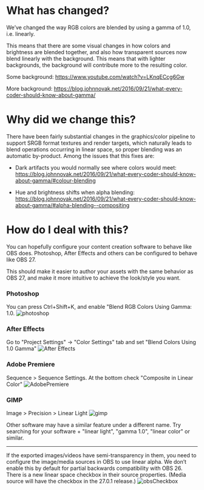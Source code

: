 # What has changed?
We’ve changed the way RGB colors are blended by using a gamma of 1.0, i.e. linearly.

This means that there are some visual changes in how colors and brightness are blended together, and also how transparent sources now blend linearly with the background. This means that with lighter backgrounds, the background will contribute more to the resulting color.


Some background: https://www.youtube.com/watch?v=LKnqECcg6Gw

More background: https://blog.johnnovak.net/2016/09/21/what-every-coder-should-know-about-gamma/

# Why did we change this?
There have been fairly substantial changes in the graphics/color pipeline to support SRGB format textures and render targets, which naturally leads to blend operations occurring in linear space, so proper blending was an automatic by-product. Among the issues that this fixes are:

* Dark artifacts you would normally see where colors would meet: https://blog.johnnovak.net/2016/09/21/what-every-coder-should-know-about-gamma/#colour-blending

* Hue and brightness shifts when alpha blending: https://blog.johnnovak.net/2016/09/21/what-every-coder-should-know-about-gamma/#alpha-blending--compositing


# How do I deal with this?

You can hopefully configure your content creation software to behave like OBS does. Photoshop, After Effects and others can be configured to behave like OBS 27.

This should make it easier to author your assets with the same behavior as OBS 27, and make it more intuitive to achieve the look/style you want.

### Photoshop
You can press Ctrl+Shift+K, and enable "Blend RGB Colors Using Gamma: 1.0.
![photoshop](https://i.imgur.com/i47tM3V.png)

### After Effects
Go to "Project Settings" -> "Color Settings" tab and set "Blend Colors Using 1.0 Gamma"
![After Effects](https://i.imgur.com/MLPNy63.png)

### Adobe Premiere
Sequence > Sequence Settings. At the bottom check "Composite in Linear Color"
![AdobePremiere](https://i.imgur.com/w6aYt8w.png)

### GIMP
Image > Precision > Linear Light
![gimp](https://i.imgur.com/eP35v8R.png)

Other software may have a similar feature under a different name. Try searching for your software + "linear light", "gamma 1.0", "linear color" or similar.
***
If the exported images/videos have semi-transparency in them, you need to configure the image/media sources in OBS to use linear alpha. We don’t enable this by default for partial backwards compatibility with OBS 26. There is a new linear space checkbox in their source properties. (Media source will have the checkbox in the 27.0.1 release.)
![obsCheckbox](https://i.imgur.com/ALC2H5l.png)